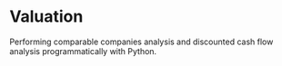 # Valuation

Performing comparable companies analysis and discounted cash flow analysis programmatically with Python.
